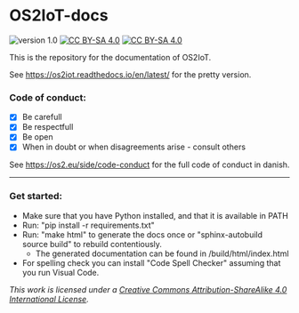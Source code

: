 

# OS2IoT-docs

![version 1.0](https://img.shields.io/badge/version-1.0-red.svg) [![CC BY-SA 4.0][cc-by-sa-shield]][cc-by-sa] [![CC BY-SA 4.0][cc-by-sa-image]][cc-by-sa] 

[cc-by-sa]: http://creativecommons.org/licenses/by-sa/4.0/
[cc-by-sa-image]: https://licensebuttons.net/l/by-sa/4.0/88x31.png
[cc-by-sa-shield]: https://img.shields.io/badge/License-CC%20BY--SA%204.0-lightgrey.svg

This is the repository for the documentation of OS2IoT.

See https://os2iot.readthedocs.io/en/latest/ for the pretty version.

### Code of conduct:

- [x] Be carefull <br/>
- [x] Be respectfull <br/>
- [x] Be open <br/>
- [x] When in doubt or when disagreements arise - consult others 

See https://os2.eu/side/code-conduct for the full code of conduct in danish. 


---


### Get started:
* Make sure that you have Python installed, and that it is available in PATH
* Run: "pip install -r requirements.txt"
* Run: "make html" to generate the docs once or "sphinx-autobuild source build" to rebuild contentiously.
    * The generated documentation can be found in /build/html/index.html
* For spelling check you can install "Code Spell Checker" assuming that you run Visual Code.



*This work is licensed under a
[Creative Commons Attribution-ShareAlike 4.0 International License][cc-by-sa].*
